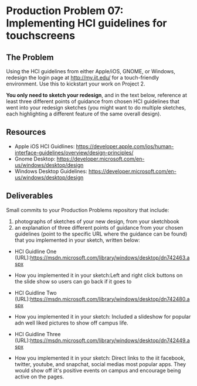 # Production Problem 07: Implementing HCI guidelines for touchscreens

## The Problem

Using the HCI guidelines from either Apple/iOS, GNOME, or Windows, redesign the login page at
http://my.iit.edu/ for a touch-friendly environment. Use this to kickstart your work on Project 2.

**You only need to sketch your redesign**, and in the text below, reference at least three different
points of guidance from chosen HCI guidelines that went into your redesign sketches (you might
want to do multiple sketches, each highlighting a different feature of the same overall design).

## Resources

* Apple iOS HCI Guidlines:
  https://developer.apple.com/ios/human-interface-guidelines/overview/design-principles/
* Gnome Desktop:
  https://developer.microsoft.com/en-us/windows/desktop/design
* Windows Desktop Guidelines:
  https://developer.microsoft.com/en-us/windows/desktop/design

## Deliverables

Small commits to your Production Problems repository that include:

1) photographs of sketches of your new design, from your sketchbook
2) an explanation of three different points of guidance from your chosen guidelines (point to the
   specific URL where the guidance can be found) that you implemented in your sketch, written below:

* HCI Guidline One (URL):https://msdn.microsoft.com/library/windows/desktop/dn742463.aspx
* How you implemented it in your sketch:Left and right click buttons on the slide show so users can go back if it goes to 

* HCI Guidline Two (URL):https://msdn.microsoft.com/library/windows/desktop/dn742480.aspx
* How you implemented it in your sketch: Included a slideshow for popular adn well liked pictures to show off campus life.

* HCI Guidline Three (URL):https://msdn.microsoft.com/library/windows/desktop/dn742449.aspx
* How you implemented it in your sketch: Direct links to the iit facebook, twitter, youtube, and snapchat, social medias most popular apps. They would show off iit's positive events on campus and encourage being active on the pages. 
